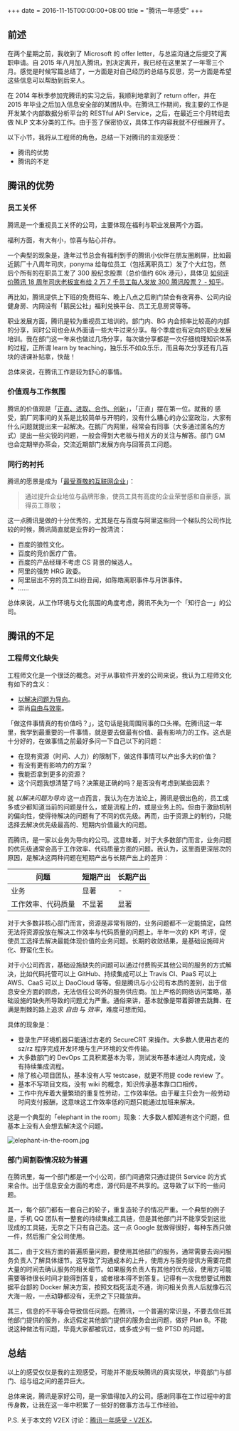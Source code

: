+++
date = 2016-11-15T00:00:00+08:00
title = "腾讯一年感受"
+++

## 前述

在两个星期之前，我收到了 Microsoft 的 offer letter，与总监沟通之后提交了离职申请。自 2015 年八月加入腾讯，到决定离开，我已经在这里呆了一年零三个月。感觉是时候写篇总结了，一方面是对自己经历的总结与反思，另一方面是希望这些信息可以帮助到后来人。

在 2014 年秋季参加完腾讯的实习之后，我顺利地拿到了 return offer，并在 2015 年毕业之后加入信息安全部的某团队中。在腾讯工作期间，我主要的工作是开发某个内部数据分析平台的 RESTful API Service，之后，在最近三个月转组去做 NLP 文本分类的工作。由于签了保密协议，具体工作内容我就不仔细展开了。

以下小节，我将从工程师的角色，总结一下对腾讯的主观感受：

* 腾讯的优势
* 腾讯的不足

## 腾讯的优势

### 员工关怀

腾讯是一个重视员工关怀的公司，主要体现在福利与职业发展两个方面。

福利方面，有大有小，惊喜与贴心并存。

一个典型的现象是，逢年过节总会有福利到手的腾讯小伙伴在朋友圈刷屏，比如最近鹅厂十八周年司庆，ponyma 给每位员工（包括离职员工）发了个大红包，然后个所有的在职员工发了 300 股纪念股票（总价值约 60k 港元），具体见 [如何评价腾讯 18 周年司庆老板宣布给 2 万 7 千员工每人发放 300 腾讯股票？ - 知乎](https://www.zhihu.com/question/52515790)。

再比如，腾讯提供上下班的免费班车、晚上八点之后刷门禁会有夜宵券、公司内设健身房、内网设有「鹅民公社」福利兑换平台、员工无息房贷等等。

职业发展方面，腾讯是较为重视员工培训的。部门内、BG 内会频率比较高的内部的分享，同时公司也会从外面请一些大牛过来分享。每个季度也有定向的职业发展培训。我在部门这一年来也做过几场分享，每次做分享都是一次仔细梳理知识体系的过程，正所谓 learn by teaching，独乐乐不如众乐乐，而且每次分享还有几百块的讲课补贴拿，快哉！

总体来说，在腾讯工作是较为舒心的事情。

### 价值观与工作氛围

腾讯的价值观是「[正直、进取、合作、创新](http://www.tencent.com/zh-cn/cc/culture.shtml)」，「正直」摆在第一位。就我的 感受，鹅厂同事间的关系是比较简单与开明的，没有什么糟心的办公室政治，大家有什么问题就提出来一起解决。在鹅厂内网里，经常会有同事（大多通过匿名的方式）提出一些尖锐的问题，一般会得到大老板与相关方的关注与解答。部门 GM 也会定期举办茶会，交流近期部门发展方向与回答员工问题。

### 同行的衬托

腾讯的愿景是成为「[最受尊敬的互联网企业](http://www.tencent.com/zh-cn/cc/culture.shtml)」：

> 通过提升企业地位与品牌形象，使员工具有高度的企业荣誉感和自豪感，赢得员工尊敬；

这一点腾讯是做的十分优秀的，尤其是在与百度与阿里这些同一个梯队的公司作比较的时候，腾讯简直就是业界的一股清流：

* 百度的狼性文化。
* 百度的竞价医疗广告。
* 百度的产品经理不考虑 CS 背景的候选人。
* 阿里的强势 HRG 政委。
* 阿里层出不穷的员工纠纷丑闻，如陈皓离职事件与月饼事件。
* ......

总体来说，从工作环境与文化氛围的角度考虑，腾讯不失为一个「知行合一」的公司。

## 腾讯的不足

### 工程师文化缺失

工程师文化是一个很泛的概念。对于从事软件开发的公司来说，我认为工程师文化有如下的含义：

* [以解决问题为导向](https://www.zhihu.com/question/22168420)。
* 崇尚[自由与效率](http://coolshell.cn/articles/17497.html)。


「做这件事情真的有价值吗？」，这句话是我周围同事的口头禅。在腾讯这一年里，我学到最重要的一件事情，就是要去做最有价值、最有影响力的工作。这点是十分好的，在做事情之前最好多问一下自己以下的问题：

* 在现有资源（时间、人力）的限制下，做这件事情可以产出多大的价值？
* 有没有更有影响力的方案？
* 我能否拿到更多的资源？
* 这个问题我想清楚了吗？决策是正确的吗？是否没有考虑到某些因素？

就 *以解决问题为导向* 这一点而言，我认为在方法论上，腾讯是很出色的，员工或多或少都知道当前的问题是什么，或是流程上的，或是业务上的。但由于激励机制的偏向性，使得待解决的问题有了不同的优先级。再而，由于资源上的制约，只能选择去解决优先级最高的、短期内价值最大的问题。

而腾讯，是一家以业务为导向的公司。这意味着，对于大多数部门而言，业务问题的优先级通常会高于工作效率、代码质量方面的问题。我认为，这里面更深层次的原因，是解决这两种问题在短期产出与长期产出上的差异：

问题 | 短期产出 | 长期产出
--- | --- |---
业务 | 显著	| -
工作效率、代码质量 | 不显著	| 显著 

对于大多数非核心部门而言，资源是非常有限的，业务问题都不一定能搞定，自然无法将资源投放在解决工作效率与代码质量的问题上。半年一次的 KPI 考评，促使员工选择去解决最能体现价值的业务问题。长期的收敛结果，是基础设施碎片化、野蛮化生长。

对于小公司而言，基础设施缺失的问题可以通过付费购买其他公司的服务的方式解决，比如代码托管可以上 GitHub、持续集成可以上 Travis CI、PaaS 可以上 AWS、CaaS 可以上 DaoCloud 等等。但是腾讯与小公司有本质的差别，出于信息安全方面的顾虑，无法信任公司外的服务供应商。加上严格的网络访问策略，基础设施的缺失所导致的问题尤为严重。通俗来讲，基本就像是带着脚镣去跳舞、在满是荆棘的路上追求 *自由* 与 *效率*，难度可想而知。

具体的现象是：

* 登录生产环境机器只能通过古老的 SecureCRT 来操作。大多数人使用古老的 sz/rz 程序完成开发环境与生产环境的文件传输。
* 大多数部门的 DevOps 工具积累基本为零，测试发布基本通过人肉完成，没有持续集成流程。
* 除了核心项目团队，基本没有人写 testcase，就更不用提 code review 了。
* 基本不写项目文档，没有 wiki 的概念，知识传承基本靠口口相传。
* 工作中充斥着大量繁琐的重复性劳动，工作效率低。由于雇主只会为一般劳动时间支付报酬，这意味这工作效率低的问题只能通过加班来解决。

这是一个典型的「elephant in the room」现象：大多数人都知道有这个问题，但基本上没有人会想去解决这个问题。

![elephant-in-the-room.jpg](posts/misc/elephant-in-the-room.jpg)

### 部门间割裂情况较为普遍

在腾讯里，每一个部门都是一个小公司，部门间通常只通过提供 Service 的方式来合作。出于信息安全方面的考虑，源代码是不共享的。这导致了以下的一些问题。

其一，每个部门都有一套自己的轮子，重复造轮子的情况严重。一个典型的例子是，手机 QQ 团队有一整套的持续集成工具链，但是其他部门并不能享受到这批现成的工具链，无奈之下只有自己造。这一点 Google 就做得很好，每种东西只做一件，然后推广全公司使用。

其二，由于文档方面的普遍质量问题，要使用其他部门的服务，通常需要去询问服务负责人了解具体细节。这导致了沟通成本的上升，使用方与服务提供方需要花费大量的时间去确认服务的相关细节。如果服务负责人有其他的优先级，使用方可能需要等待很长时间才能得到答复，或者根本得不到答复。记得有一次我想要试用数据平台部的 Docker 解决方案，按照文档死活走不通，询问相关负责人后就像石沉大海一般，一点动静都没有，无奈之下只能放弃。

其三，信息的不平等会导致信任问题。在腾讯，一个普遍的常识是，不要去信任其他部门提供的服务，永远假定其他部门提供的服务会出问题，做好 Plan B。不能说这种做法有问题，毕竟大家都被坑过，或多或少有一些 PTSD 的问题。

## 总结

以上的感受仅仅是我的主观感受，可能并不能反映腾讯的真实现状，毕竟部门与部门、组与组之间的差异巨大。

总体来说，腾讯是家好公司，是一家值得加入的公司。感谢同事在工作过程中的言传身教，让我在这一年中积累了一些好的做事方法与工作经验。

P.S. 关于本文的 V2EX 讨论：[腾讯一年感受 - V2EX](https://www.v2ex.com/t/321439?p=1)。